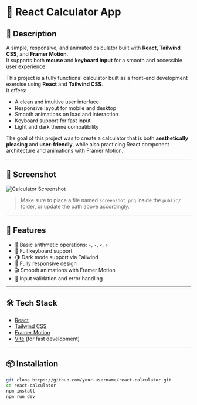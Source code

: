 # 🔢 React Calculator App

## 📝 Description

A simple, responsive, and animated calculator built with **React**, **Tailwind CSS**, and **Framer Motion**.  
It supports both **mouse** and **keyboard input** for a smooth and accessible user experience.

This project is a fully functional calculator built as a front-end development exercise using **React** and **Tailwind CSS**.  
It offers:

- A clean and intuitive user interface
- Responsive layout for mobile and desktop
- Smooth animations on load and interaction
- Keyboard support for fast input
- Light and dark theme compatibility

The goal of this project was to create a calculator that is both **aesthetically pleasing** and **user-friendly**, while also practicing React component architecture and animations with Framer Motion.

---

## 📸 Screenshot

![Calculator Screenshot](./public/screenshot.png)

> Make sure to place a file named `screenshot.png` inside the `public/` folder, or update the path above accordingly.

---

## 🚀 Features

- 🔢 Basic arithmetic operations: `+`, `-`, `×`, `÷`
- 🎹 Full keyboard support
- 🌗 Dark mode support via Tailwind
- 📱 Fully responsive design
- 🎬 Smooth animations with Framer Motion
- 🧠 Input validation and error handling

---

## 🛠 Tech Stack

- [React](https://reactjs.org/)
- [Tailwind CSS](https://tailwindcss.com/)
- [Framer Motion](https://www.framer.com/motion/)
- [Vite](https://vitejs.dev/) (for fast development)

---

## 📦 Installation

```bash
git clone https://github.com/your-username/react-calculator.git
cd react-calculator
npm install
npm run dev
```
